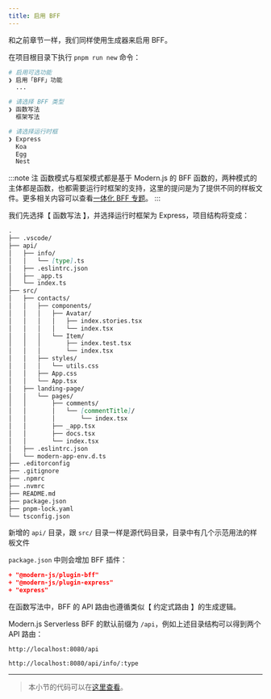 ```yaml
---
title: 启用 BFF
---
```


和之前章节一样，我们同样使用生成器来启用 BFF。

在项目根目录下执行 `pnpm run new` 命令：

```bash
# 启用可选功能
❯ 启用「BFF」功能
  ...

# 请选择 BFF 类型
❯ 函数写法
  框架写法

# 请选择运行时框
❯ Express
  Koa
  Egg
  Nest
```

:::note 注
函数模式与框架模式都是基于 Modern.js 的 BFF 函数的，两种模式的主体都是函数，也都需要运行时框架的支持，这里的提问是为了提供不同的样板文件。更多相关内容可以查看[一体化 BFF 专题](/docs/guides/features/server-side/bff/function)。
:::

我们先选择【 函数写法 】，并选择运行时框架为 Express，项目结构将变成：

```md
.
├── .vscode/
├── api/
│   ├── info/
│   │   └── [type].ts
│   ├── .eslintrc.json
│   ├── _app.ts
│   └── index.ts
├── src/
│   ├── contacts/
│   │   ├── components/
│   │   │   ├── Avatar/
│   │   │   │   ├── index.stories.tsx
│   │   │   │   └── index.tsx
│   │   │   └── Item/
│   │   │       ├── index.test.tsx
│   │   │       └── index.tsx
│   │   ├── styles/
│   │   │   └── utils.css
│   │   ├── App.css
│   │   └── App.tsx
│   ├── landing-page/
│   │   └── pages/
│   │       ├── comments/
│   │       │   └── [commentTitle]/
│   │       │       └── index.tsx
│   │       ├── _app.tsx
│   │       ├── docs.tsx
│   │       └── index.tsx
│   ├── .eslintrc.json
│   └── modern-app-env.d.ts
├── .editorconfig
├── .gitignore
├── .npmrc
├── .nvmrc
├── README.md
├── package.json
├── pnpm-lock.yaml
└── tsconfig.json
```

新增的 `api/` 目录，跟 `src/` 目录一样是源代码目录，目录中有几个示范用法的样板文件

`package.json` 中则会增加 BFF 插件：

```json
+ "@modern-js/plugin-bff"
+ "@modern-js/plugin-express"
+ "express"
```

在函数写法中，BFF 的 API 路由也遵循类似【 约定式路由 】的生成逻辑。

Modern.js Serverless BFF 的默认前缀为 `/api`，例如上述目录结构可以得到两个 API 路由：

`http://localhost:8080/api`

`http://localhost:8080/api/info/:type`

---

> 本小节的代码可以在[这里查看](https://github.com/modern-js-dev/modern-js-examples/tree/main/tutorials/c09/hello-modern-2)。
